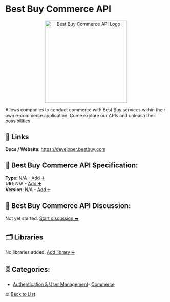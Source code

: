 # Best Buy Commerce API
<p align="center">
    <img width="256" src="https://raw.githubusercontent.com/apis-list/apis-list/main/apis/best-buy-commerce-api/logo_256x256.png" alt="Best Buy Commerce API Logo"/>
</p>
Allows companies to conduct commerce with Best Buy services within their own e-commerce application. Come explore our APIs and unleash their possibilities

##  🔗 Links
**Docs / Website**: https://developer.bestbuy.com

## 🧬 Best Buy Commerce API Specification:
**Type**: N/A - [Add ➕](https://github.com/apis-list/apis-list/edit/main/apis/best-buy-commerce-api/best-buy-commerce-api.yaml)  
**URI**: N/A - [Add ➕](https://github.com/apis-list/apis-list/edit/main/apis/best-buy-commerce-api/best-buy-commerce-api.yaml)  
**Version**: N/A - [Add ➕](https://github.com/apis-list/apis-list/edit/main/apis/best-buy-commerce-api/best-buy-commerce-api.yaml)

## 💬 Best Buy Commerce API Discussion:
Not yet started. [Start discussion ➡️](https://github.com/apis-list/apis-list/discussions/new)

## 🗂️ Libraries

No libraries added. [Add library ➕](https://github.com/apis-list/apis-list/edit/main/apis/best-buy-commerce-api/best-buy-commerce-api.yaml)    


## 🗄️ Categories:
- [Authentication & User Management](https://github.com/apis-list/apis-list#authentication--user-management-)- [Commerce](https://github.com/apis-list/apis-list#commerce-)

🔙  [Back to List](https://github.com/apis-list/apis-list)
